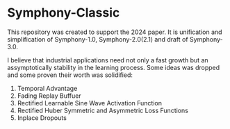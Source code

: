 # Symphony-Classic

This repository was created to support the 2024 paper.
It is unification and simplification of Symphony-1.0, Symphony-2.0(2.1) and draft of Symphony-3.0.

I believe that industrial applications need not only a fast growth but an assymptotically stability in the learning process.
Some ideas was dropped and some proven their worth was solidified:

1. Temporal Advantage
2. Fading Replay Buffuer
3. Rectified Learnable Sine Wave Activation Function
4. Rectified Huber Symmetric and Asymmetric Loss Functions
5. Inplace Dropouts
